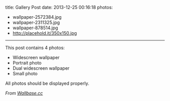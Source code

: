 title: Gallery Post
date: 2013-12-25 00:16:18
photos:
- wallpaper-2572384.jpg
- wallpaper-2311325.jpg
- wallpaper-878514.jpg
- http://placehold.it/350x150.jpg
---

This post contains 4 photos:

- Widescreen wallpaper
- Portrait photo
- Dual widescreen wallpaper
- Small photo

All photos should be displayed properly.

*From [Wallbase.cc](http://wallbase.cc)*